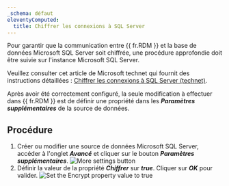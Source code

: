 ```yaml
---
_schema: défaut
eleventyComputed:
  title: Chiffrer les connexions à SQL Server
---
```

Pour garantir que la communication entre {{ fr.RDM }} et la base de données Microsoft SQL Server soit chiffrée, une procédure approfondie doit être suivie sur l'instance Microsoft SQL Server.

Veuillez consulter cet article de Microsoft technet qui fournit des instructions détaillées : [Chiffrer les connexions à SQL Server (technet)](https://technet.microsoft.com/en-us/library/ms189067&#40;v=sql.105&#41;.aspx).

Après avoir été correctement configuré, la seule modification à effectuer dans {{ fr.RDM }} est de définir une propriété dans les ***Paramètres supplémentaires*** de la source de données.

## Procédure

1. Créer ou modifier une source de données Microsoft SQL Server, accéder à l'onglet ***Avancé*** et cliquer sur le bouton ***Paramètres supplémentaires***. ![More settings button](https://cdnweb.devolutions.net/docs/RDMW6085_2024_2.png)
2. Définir la valeur de la propriété ***Chiffrer*** sur ***true***. Cliquer sur ***OK*** pour valider. ![Set the Encrypt property value to true](https://cdnweb.devolutions.net/docs/RDMW6086_2024_2.png)
